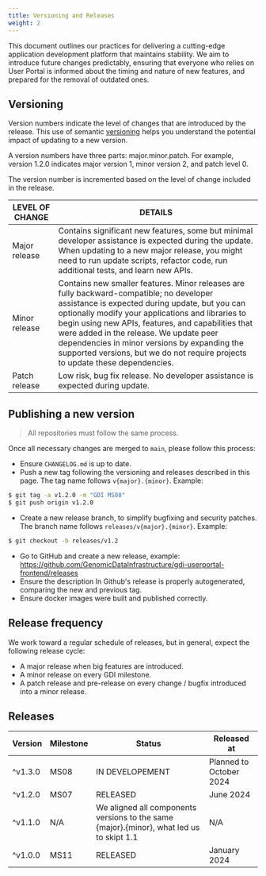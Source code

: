 ```yaml
---
title: Versioning and Releases
weight: 2
---
```


<!--
SPDX-FileCopyrightText: 2024 PNED G.I.E.

SPDX-License-Identifier: CC-BY-4.0
-->

This document outlines our practices for delivering a cutting-edge application development platform that maintains stability. We aim to introduce future changes predictably, ensuring that everyone who relies on User Portal is informed about the timing and nature of new features, and prepared for the removal of outdated ones.

## Versioning

Version numbers indicate the level of changes that are introduced by the release. This use of semantic [versioning](https://semver.org/) helps you understand the potential impact of updating to a new version.

A version numbers have three parts: major.minor.patch. For example, version 1.2.0 indicates major version 1, minor version 2, and patch level 0.

The version number is incremented based on the level of change included in the release.

| LEVEL OF CHANGE | DETAILS |
|-|-|
|Major release | Contains significant new features, some but minimal developer assistance is expected during the update. When updating to a new major release, you might need to run update scripts, refactor code, run additional tests, and learn new APIs. |
| Minor release | Contains new smaller features. Minor releases are fully backward-compatible; no developer assistance is expected during update, but you can optionally modify your applications and libraries to begin using new APIs, features, and capabilities that were added in the release. We update peer dependencies in minor versions by expanding the supported versions, but we do not require projects to update these dependencies. |
| Patch release| Low risk, bug fix release. No developer assistance is expected during update.|

## Publishing a new version

> All repositories must follow the same process.

Once all necessary changes are merged to `main`, please follow this process:
- Ensure `CHANGELOG.md` is up to date.
- Push a new tag following the versioning and releases described in this page. The tag name follows `v{major}.{minor}`. Example:
```bash
$ git tag -a v1.2.0 -m "GDI MS08"
$ git push origin v1.2.0
```
- Create a new release branch, to simplify bugfixing and security patches. The branch name follows `releases/v{major}.{minor}`. Example:
```bash
$ git checkout -b releases/v1.2
```
- Go to GitHub and create a new release, example: https://github.com/GenomicDataInfrastructure/gdi-userportal-frontend/releases
- Ensure the description In Github's release is properly autogenerated, comparing the new and previous tag.
- Ensure docker images were built and published correctly.

## Release frequency

We work toward a regular schedule of releases, but in general, expect the following release cycle:

- A major release when big features are introduced.
- A minor release on every GDI milestone.
- A patch release and pre-release on every change / bugfix introduced into a minor release.

## Releases

| Version | Milestone | Status | Released at |
|-|-|-|-|
| ^v1.3.0 | MS08 | IN DEVELOPEMENT | Planned to October 2024 |
| ^v1.2.0 | MS07 | RELEASED | June 2024 |
| ^v1.1.0 | N/A | We aligned all components versions to the same {major}.{minor}, what led us to skipt 1.1 | N/A |
| ^v1.0.0 | MS11 | RELEASED | January 2024 |



